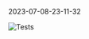 2023-07-08-23-11-32 

![Tests](https://github.com/xRevx/UnitTestingExercise/actions/workflows/main.yml/badge.svg) 

